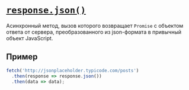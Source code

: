 # [`response.json()`](../index.md)

Асинхронный метод, вызов которого возвращает `Promise` c объектом ответа от сервера, преобразованного из json-формата в привычный объект JavaScript.

## Пример

```js
fetch('http://jsonplaceholder.typicode.com/posts')
  .then(response => response.json())
  .then(data => data);
```
